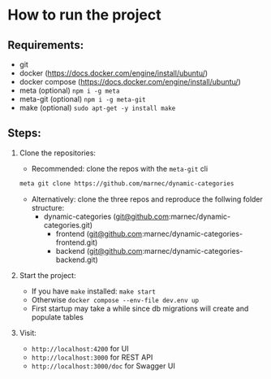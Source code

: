 # How to run the project

## Requirements:
 - git
 - docker (https://docs.docker.com/engine/install/ubuntu/)
 - docker compose (https://docs.docker.com/engine/install/ubuntu/)
 - meta (optional) `npm i -g meta`
 - meta-git (optional) `npm i -g meta-git`
 - make (optional) `sudo apt-get -y install make`

## Steps: 
 1. Clone the repositories:
    - Recommended: clone the repos with the `meta-git` cli
    
     ```bash
     meta git clone https://github.com/marnec/dynamic-categories
     ```
    - Alternatively: clone the three repos and reproduce the follwing folder structure:
      - dynamic-categories (git@github.com:marnec/dynamic-categories.git)
        - frontend (git@github.com:marnec/dynamic-categories-frontend.git)
        - backend (git@github.com:marnec/dynamic-categories-backend.git)


2. Start the project:
    - If you have `make` installed: `make start`
    - Otherwise `docker compose --env-file dev.env up`
    - First startup may take a while since db migrations will create and populate tables

3. Visit:
   - `http://localhost:4200` for UI
   - `http://localhost:3000` for REST API
   - `http://localhost:3000/doc` for Swagger UI
